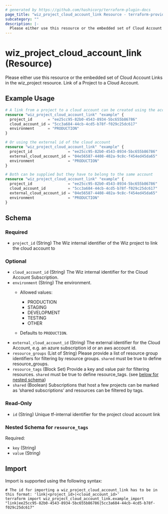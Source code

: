 ```yaml
---
# generated by https://github.com/hashicorp/terraform-plugin-docs
page_title: "wiz_project_cloud_account_link Resource - terraform-provider-wiz"
subcategory: ""
description: |-
  Please either use this resource or the embedded set of Cloud Account Links in the wiz_project resource. Link of a Project to a Cloud Account.
---
```


# wiz_project_cloud_account_link (Resource)

Please either use this resource or the embedded set of Cloud Account Links in the wiz_project resource. Link of a Project to a Cloud Account.

## Example Usage

```terraform
# A link from a project to a cloud account can be created using the accounts id in wiz
resource "wiz_project_cloud_account_link" "example" {
  project_id       = "ee25cc95-82b0-4543-8934-5bc655b86786"
  cloud_account_id = "5cc3a684-44cb-4cd5-b78f-f029c25dc617"
  environment      = "PRODUCTION"
}

# Or using the external id of the cloud account
resource "wiz_project_cloud_account_link" "example" {
  project_id                = "ee25cc95-82b0-4543-8934-5bc655b86786"
  external_cloud_account_id = "04e56587-4408-402a-9c8c-f454ed45da65"
  environment               = "PRODUCTION"
}

# Both can be supplied but they have to belong to the same account
resource "wiz_project_cloud_account_link" "example" {
  project_id                = "ee25cc95-82b0-4543-8934-5bc655b86786"
  cloud_account_id          = "5cc3a684-44cb-4cd5-b78f-f029c25dc617"
  external_cloud_account_id = "04e56587-4408-402a-9c8c-f454ed45da65"
  environment               = "PRODUCTION"
}
```

<!-- schema generated by tfplugindocs -->
## Schema

### Required

- `project_id` (String) The Wiz internal identifier of the Wiz project to link the cloud account to

### Optional

- `cloud_account_id` (String) The Wiz internal identifier for the Cloud Account Subscription.
- `environment` (String) The environment.
    - Allowed values: 
        - PRODUCTION
        - STAGING
        - DEVELOPMENT
        - TESTING
        - OTHER

    - Defaults to `PRODUCTION`.
- `external_cloud_account_id` (String) The external identifier for the Cloud Account, e.g. an azure subscription id or an aws account id.
- `resource_groups` (List of String) Please provide a list of resource group identifiers for filtering by resource groups. `shared` must be true to define resource_groups.
- `resource_tags` (Block Set) Provide a key and value pair for filtering resources. `shared` must be true to define resource_tags. (see [below for nested schema](#nestedblock--resource_tags))
- `shared` (Boolean) Subscriptions that host a few projects can be marked as ‘shared subscriptions’ and resources can be filtered by tags.

### Read-Only

- `id` (String) Unique tf-internal identifier for the project cloud account link

<a id="nestedblock--resource_tags"></a>
### Nested Schema for `resource_tags`

Required:

- `key` (String)
- `value` (String)

## Import

Import is supported using the following syntax:

```shell
# The id for importing a wiz_project_cloud_account_link has to be in this format: 'link|<project_id>|<cloud_account_id>'
terraform import wiz_project_cloud_account_link.example_import "link|ee25cc95-82b0-4543-8934-5bc655b86786|5cc3a684-44cb-4cd5-b78f-f029c25dc617"
```
